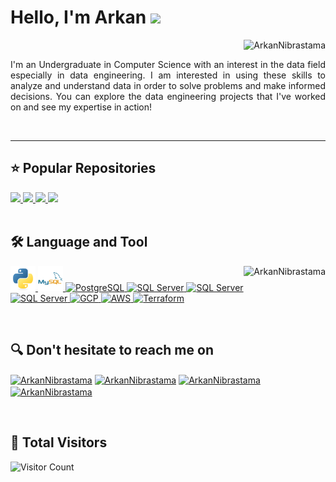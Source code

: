 # Hello, I'm Arkan <img src="https://github.com/TheDudeThatCode/TheDudeThatCode/blob/master/Assets/Hi.gif" width="30px">

<p>&nbsp;<img align="right" src="https://github-readme-stats.vercel.app/api?username=ArkanNibrastama&show_icons=true&locale=en&theme=tokyonight" alt="ArkanNibrastama" /></p>

<p align="justify">I'm an Undergraduate in Computer Science with an interest in the data field especially in data engineering. I am interested in using these skills to analyze and understand data in order to solve problems and make informed decisions. You can explore the data engineering projects that I've worked on and see my expertise in action!</p>

<br>
<hr>

 ## ⭐ Popular Repositories
<a href="https://github.com/ArkanNibrastama/arkan-cloud-data-engineering-projects" target="_blank">
 <img src="https://github-readme-stats.vercel.app/api/pin/?username=ArkanNibrastama&repo=arkan-cloud-data-engineering-projects&theme=tokyonight" />
</a>
<a href="https://github.com/ArkanNibrastama/spotify-data-pipeline" target="_blank">
 <img src="https://github-readme-stats.vercel.app/api/pin/?username=ArkanNibrastama&repo=spotify-data-pipeline&theme=tokyonight" />
</a>
<a href="https://github.com/ArkanNibrastama/cloud-data-infrastructure" target="_blank">
 <img src="https://github-readme-stats.vercel.app/api/pin/?username=ArkanNibrastama&repo=cloud-data-infrastructure&theme=tokyonight" />
</a>
<a href="https://github.com/ArkanNibrastama/weather-analytics" target="_blank">
 <img src="https://github-readme-stats.vercel.app/api/pin/?username=ArkanNibrastama&repo=weather-analytics&theme=tokyonight" />
</a>
<br>
<br>

## 🛠️ Language and Tool
<p><img align="right" src="https://github-readme-stats.vercel.app/api/top-langs/?username=ArkanNibrastama&hide_progress=false&layout=donut&theme=tokyonight" alt="ArkanNibrastama"/></p>

<p align="left">
<a href="https://www.python.org" target="_blank" rel="noreferrer"> <img src="https://raw.githubusercontent.com/devicons/devicon/master/icons/python/python-original.svg" alt="python" width="40" height="40"/> </a>
<a href="https://www.mysql.com/" target="_blank" rel="noreferrer"> <img src="https://raw.githubusercontent.com/devicons/devicon/master/icons/mysql/mysql-original-wordmark.svg" alt="MySQL" width="40" height="40"/> </a>
<a href="https://www.postgresql.org/" target="_blank" rel="noreferrer"> <img src="https://www.vectorlogo.zone/logos/postgresql/postgresql-icon.svg" alt="PostgreSQL" width="40" height="40"/> </a>
<a href="https://www.microsoft.com/en-us/sql-server/sql-server-downloads" target="_blank" rel="noreferrer"> <img src="https://www.svgrepo.com/show/303229/microsoft-sql-server-logo.svg" alt="SQL Server" width="40" height="40"/> </a>
<a href="https://beam.apache.org/" target="_blank" rel="noreferrer"> <img src="https://www.vectorlogo.zone/logos/apache_beam/apache_beam-icon.svg" alt="SQL Server" width="40" height="40"/> </a>
<a href="https://spark.apache.org/" target="_blank" rel="noreferrer"> <img src="https://www.vectorlogo.zone/logos/apache_spark/apache_spark-icon.svg" alt="SQL Server" width="40" height="40"/> </a>
<a href="https://cloud.google.com/" target="_blank" rel="noreferrer"> <img src="https://www.vectorlogo.zone/logos/google_cloud/google_cloud-icon.svg" alt="GCP" width="40" height="40"/> </a>
<a href="https://aws.amazon.com/" target="_blank" rel="noreferrer"> <img src="https://www.vectorlogo.zone/logos/amazon_aws/amazon_aws-icon.svg" alt="AWS" width="40" height="40"/> </a>
<a href="https://www.terraform.io/" target="_blank" rel="noreferrer"> <img src="https://www.vectorlogo.zone/logos/terraformio/terraformio-icon.svg" alt="Terraform" width="40" height="40"/> </a>
</p>
<br>

## 🔍 Don't hesitate to reach me on
<p align="left">
<a href="mailto:arkan6040nibrastama@gmail.com?subject=Helo Arkan!&body=Hello Arkan! my name is ..." target="blank"><img align="center" src="https://www.vectorlogo.zone/logos/gmail/gmail-icon.svg" alt="ArkanNibrastama" height="30" width="40" /></a>
<a href="https://www.linkedin.com/in/muhammad-arkan-nibrastama/" target="blank"><img align="center" src="https://raw.githubusercontent.com/rahuldkjain/github-profile-readme-generator/master/src/images/icons/Social/linked-in-alt.svg" alt="ArkanNibrastama" height="30" width="40" /></a>
<a href="https://www.kaggle.com/markannibrastama" target="blank"><img align="center" src="https://raw.githubusercontent.com/rahuldkjain/github-profile-readme-generator/master/src/images/icons/Social/kaggle.svg" alt="ArkanNibrastama" height="30" width="40" /></a>
<a href="https://www.hackerrank.com/aa7112237" target="blank"><img align="center" src="https://raw.githubusercontent.com/rahuldkjain/github-profile-readme-generator/master/src/images/icons/Social/hackerrank.svg" alt="ArkanNibrastama" height="30" width="40" /></a>
</p>
<br>

## 👀 Total Visitors
![Visitor Count](https://profile-counter.glitch.me/{ArkanNibrastama}/count.svg)
